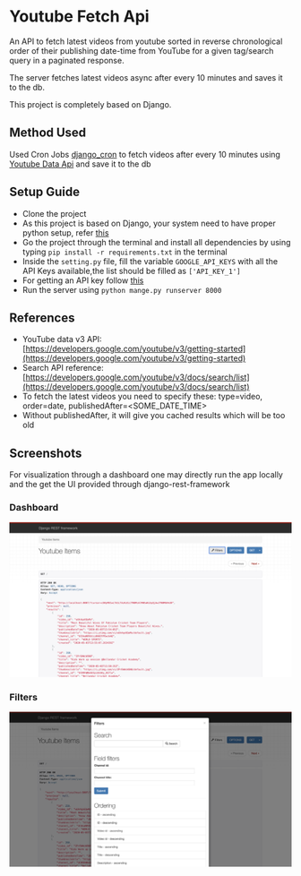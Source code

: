 # Youtube Fetch Api
An API to fetch latest videos from youtube sorted in reverse chronological order of their publishing date-time from YouTube for a given tag/search query in a paginated response.

The server fetches latest videos async after every 10 minutes and saves it to the db.

This project is completely based on Django.

## Method Used

Used Cron Jobs [django_cron](https://django-cron.readthedocs.io/en/latest/introduction.html) to fetch videos after every 10 minutes using [Youtube Data Api](https://developers.google.com/youtube/v3/docs/search/list) and save it to the db

## Setup Guide
- Clone the project
- As this project is based on Django, your system need to have proper python setup, refer [this](https://www.python.org/downloads/)
- Go the project through the terminal and install all dependencies by using typing `pip install -r requirements.txt` in the terminal
- Inside the `setting.py` file, fill the variable `GOOGLE_API_KEYS` with all the API Keys available,the list should be filled as `['API_KEY_1']`
- For getting an API key follow [this](https://developers.google.com/youtube/v3/getting-started)
- Run the server using `python mange.py runserver 8000`

 ## References
- YouTube data v3 API: [https://developers.google.com/youtube/v3/getting-started](https://developers.google.com/youtube/v3/getting-started)
- Search API reference: [https://developers.google.com/youtube/v3/docs/search/list](https://developers.google.com/youtube/v3/docs/search/list)
- To fetch the latest videos you need to specify these: type=video, order=date, publishedAfter=<SOME_DATE_TIME>
- Without publishedAfter, it will give you cached results which will be too old




## Screenshots

For visualization through a dashboard one may directly run the app locally and the get the UI provided through django-rest-framework

### Dashboard
![Dashboard](screenshot/dashboard.png)

### Filters
![Filters](screenshot/filters.png)
